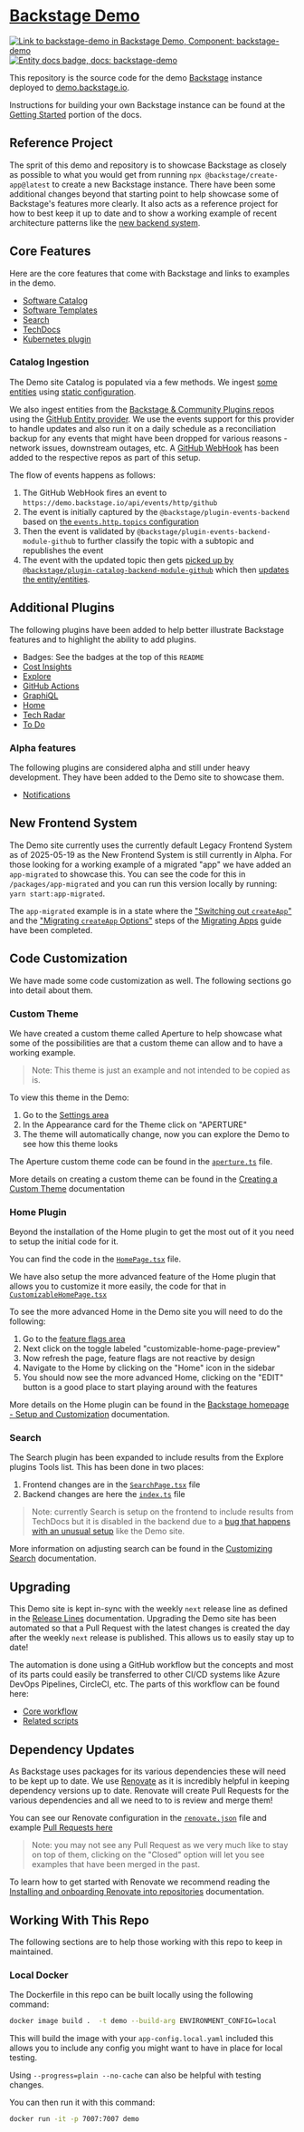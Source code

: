 # [Backstage Demo](https://demo.backstage.io)

[![Link to backstage-demo in Backstage Demo, Component: backstage-demo](https://demo.backstage.io/api/badges/entity/default/component/backstage-demo/badge/pingback 'Link to backstage-demo in Backstage Demo')](https://demo.backstage.io/catalog/default/component/backstage-demo) [![Entity docs badge, docs: backstage-demo](https://demo.backstage.io/api/badges/entity/default/component/backstage-demo/badge/docs 'Entity docs badge')](https://demo.backstage.io/catalog/default/component/backstage-demo/docs)

This repository is the source code for the demo [Backstage](https://backstage.io/) instance deployed to [demo.backstage.io](https://demo.backstage.io).

Instructions for building your own Backstage instance can be found at the [Getting Started](https://backstage.io/docs/getting-started/) portion of the docs.

## Reference Project

The sprit of this demo and repository is to showcase Backstage as closely as possible to what you would get from running `npx @backstage/create-app@latest` to create a new Backstage instance. There have been some additional changes beyond that starting point to help showcase some of Backstage's features more clearly. It also acts as a reference project for how to best keep it up to date and to show a working example of recent architecture patterns like the [new backend system](https://backstage.io/docs/backend-system/).

## Core Features

Here are the core features that come with Backstage and links to examples in the demo.

- [Software Catalog](https://demo.backstage.io/catalog)
- [Software Templates](https://demo.backstage.io/create)
- [Search](https://demo.backstage.io/search)
- [TechDocs](https://demo.backstage.io/docs)
- [Kubernetes plugin](https://demo.backstage.io/catalog/default/component/dice-roller)

### Catalog Ingestion

The Demo site Catalog is populated via a few methods. We ingest [some entities](https://github.com/backstage/backstage/blob/master/packages/catalog-model/examples) using [static configuration](https://github.com/backstage/demo/blob/97167e53786c158499a53c13b1c1a9592b61161d/app-config.yaml#L74).

We also ingest entities from the [Backstage & Community Plugins repos](https://github.com/backstage/demo/blob/97167e53786c158499a53c13b1c1a9592b61161d/app-config.yaml#L117) using the [GitHub Entity provider](https://backstage.io/docs/integrations/github/discovery). We use the events support for this provider to handle updates and also run it on a daily schedule as a reconciliation backup for any events that might have been dropped for various reasons - network issues, downstream outages, etc. A [GitHub WebHook](https://docs.github.com/en/webhooks/about-webhooks) has been added to the respective repos as part of this setup.

The flow of events happens as follows:

1. The GitHub WebHook fires an event to `https://demo.backstage.io/api/events/http/github`
2. The event is initially captured by the `@backstage/plugin-events-backend` based on [the `events.http.topics` configuration](https://github.com/backstage/demo/blob/97167e53786c158499a53c13b1c1a9592b61161d/app-config.yaml#L195)
3. Then the event is validated by `@backstage/plugin-events-backend-module-github` to further classify the topic with a subtopic and republishes the event
4. The event with the updated topic then gets [picked up by `@backstage/plugin-catalog-backend-module-github`](https://github.com/backstage/backstage/blob/5cc0ca32e1a2f62420d3bccf209f7d428e8765d9/plugins/catalog-backend-module-github/src/providers/GithubEntityProvider.ts#L169-L173) which then [updates the entity/entities](https://github.com/backstage/backstage/blob/5cc0ca32e1a2f62420d3bccf209f7d428e8765d9/plugins/catalog-backend-module-github/src/providers/GithubEntityProvider.ts#L325).

## Additional Plugins

The following plugins have been added to help better illustrate Backstage features and to highlight the ability to add plugins.

- Badges: See the badges at the top of this `README`
- [Cost Insights](https://demo.backstage.io/cost-insights)
- [Explore](https://demo.backstage.io/explore)
- [GitHub Actions](https://demo.backstage.io/catalog/default/component/backstage-demo/ci-cd)
- [GraphiQL](https://demo.backstage.io/graphiql)
- [Home](https://demo.backstage.io/home)
- [Tech Radar](https://demo.backstage.io/tech-radar)
- [To Do](https://demo.backstage.io/catalog/default/component/backstage-demo/todos)

### Alpha features

The following plugins are considered alpha and still under heavy development. They have been added to the Demo site to showcase them.

- [Notifications](https://demo.backstage.io/notifications)

## New Frontend System

The Demo site currently uses the currently default Legacy Frontend System as of 2025-05-19 as the New Frontend System is still currently in Alpha. For those looking for a working example of a migrated "app" we have added an `app-migrated` to showcase this. You can see the code for this in `/packages/app-migrated` and you can run this version locally by running: `yarn start:app-migrated`.

The `app-migrated` example is in a state where the ["Switching out `createApp`"](https://backstage.io/docs/frontend-system/building-apps/migrating/#switching-out-createapp) and the ["Migrating `createApp` Options"](https://backstage.io/docs/frontend-system/building-apps/migrating/#migrating-createapp-options) steps of the [Migrating Apps](https://backstage.io/docs/frontend-system/building-apps/migrating/) guide have been completed.

## Code Customization

We have made some code customization as well. The following sections go into detail about them.

### Custom Theme

We have created a custom theme called Aperture to help showcase what some of the possibilities are that a custom theme can allow and to have a working example.

> Note: This theme is just an example and not intended to be copied as is.

To view this theme in the Demo:

1. Go to the [Settings area](https://demo.backstage.io/settings)
2. In the Appearance card for the Theme click on "APERTURE"
3. The theme will automatically change, now you can explore the Demo to see how this theme looks

The Aperture custom theme code can be found in the [`aperture.ts`](https://github.com/backstage/demo/blob/master/packages/app/src/theme/aperture.ts) file.

More details on creating a custom theme can be found in the [Creating a Custom Theme](https://backstage.io/docs/getting-started/app-custom-theme#creating-a-custom-theme) documentation

### Home Plugin

Beyond the installation of the Home plugin to get the most out of it you need to setup the initial code for it.

You can find the code in the [`HomePage.tsx`](https://github.com/backstage/demo/blob/master/packages/app/src/components/home/HomePage.tsx) file.

We have also setup the more advanced feature of the Home plugin that allows you to customize it more easily, the code for that in [`CustomizableHomePage.tsx`](https://github.com/backstage/demo/blob/master/packages/app/src/components/home/CustomizableHomePage.tsx)

To see the more advanced Home in the Demo site you will need to do the following:

1. Go to the [feature flags area](https://demo.backstage.io/settings/feature-flags)
2. Next click on the toggle labeled "customizable-home-page-preview"
3. Now refresh the page, feature flags are not reactive by design
4. Navigate to the Home by clicking on the "Home" icon in the sidebar
5. You should now see the more advanced Home, clicking on the "EDIT" button is a good place to start playing around with the features

More details on the Home plugin can be found in the [Backstage homepage - Setup and Customization](https://backstage.io/docs/getting-started/homepage) documentation.

### Search

The Search plugin has been expanded to include results from the Explore plugins Tools list. This has been done in two places:

1. Frontend changes are in the [`SearchPage.tsx`](https://github.com/backstage/demo/blob/master/packages/app/src/components/search/SearchPage.tsx) file
2. Backend changes are here the [`index.ts`](https://github.com/backstage/demo/blob/master/packages/backend/src/index.ts#L27) file

> Note: currently Search is setup on the frontend to include results from TechDocs but it is disabled in the backend due to a [bug that happens with an unusual setup](https://github.com/backstage/backstage/issues/23047) like the Demo site.

More information on adjusting search can be found in the [Customizing Search](https://backstage.io/docs/features/search/getting-started#customizing-search) documentation.

## Upgrading

This Demo site is kept in-sync with the weekly `next` release line as defined in the [Release Lines](https://backstage.io/docs/overview/versioning-policy#release-lines) documentation. Upgrading the Demo site has been automated so that a Pull Request with the latest changes is created the day after the weekly `next` release is published. This allows us to easily stay up to date!

The automation is done using a GitHub workflow but the concepts and most of its parts could easily be transferred to other CI/CD systems like Azure DevOps Pipelines, CircleCI, etc. The parts of this workflow can be found here:

- [Core workflow](https://github.com/backstage/demo/blob/master/.github/workflows/version-bump.yml)
- [Related scripts](https://github.com/backstage/demo/blob/master/scripts/set-release-name.js)

## Dependency Updates

As Backstage uses packages for its various dependencies these will need to be kept up to date. We use [Renovate](https://github.com/renovatebot/renovate?tab=readme-ov-file#why-use-renovate) as it is incredibly helpful in keeping dependency versions up to date. Renovate will create Pull Requests for the various dependencies and all we need to to is review and merge them!

You can see our Renovate configuration in the [`renovate.json`](https://github.com/backstage/demo/blob/master/renovate.json) file and example [Pull Requests here](https://github.com/backstage/demo/pulls?q=is%3Aopen+is%3Apr+label%3Adependencies)

> Note: you may not see any Pull Request as we very much like to stay on top of them, clicking on the "Closed" option will let you see examples that have been merged in the past.

To learn how to get started with Renovate we recommend reading the [Installing and onboarding Renovate into repositories](https://docs.renovatebot.com/getting-started/installing-onboarding/) documentation.

## Working With This Repo

The following sections are to help those working with this repo to keep in maintained.

### Local Docker

The Dockerfile in this repo can be built locally using the following command:

```bash
docker image build .  -t demo --build-arg ENVIRONMENT_CONFIG=local
```

This will build the image with your `app-config.local.yaml` included this allows you to include any config you might want to have in place for local testing.

Using `--progress=plain --no-cache` can also be helpful with testing changes.

You can then run it with this command:

```bash
docker run -it -p 7007:7007 demo
```
